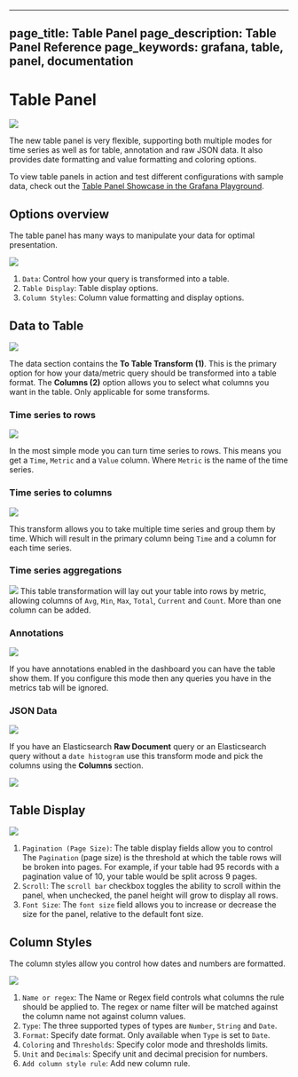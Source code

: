----
page_title: Table Panel
page_description: Table Panel Reference
page_keywords: grafana, table, panel, documentation
---

# Table Panel

<img src="/img/v2/table-panel.png">

The new table panel is very flexible, supporting both multiple modes for time series as well as for
table, annotation and raw JSON data. It also provides date formatting and value formatting and coloring options.

To view table panels in action and test different configurations with sample data, check out the [Table Panel Showcase in the Grafana Playground](http://play.grafana.org/dashboard/db/table-panel-showcase).

## Options overview

The table panel has many ways to manipulate your data for optimal presentation.

<img class="no-shadow" src="/img/v2/table-config2.png">

1. `Data`: Control how your query is transformed into a table.
2. `Table Display`: Table display options.
3. `Column Styles`: Column value formatting and display options.

## Data to Table

<img class="no-shadow" src="/img/v2/table-data-options.png">

The data section contains the **To Table Transform (1)**. This is the primary option for how your data/metric
query should be transformed into a table format.  The **Columns (2)** option allows you to select what columns
you want in the table. Only applicable for some transforms.

### Time series to rows

<img src="/img/v2/table_ts_to_rows2.png">

In the most simple mode you can turn time series to rows. This means you get a `Time`, `Metric` and a `Value` column. Where `Metric` is the name of the time series.

### Time series to columns

![](/img/v2/table_ts_to_columns2.png)

This transform allows you to take multiple time series and group them by time. Which will result in the primary column being `Time` and a column for each time series.

### Time series aggregations

![](/img/v2/table_ts_to_aggregations2.png)
This table transformation will lay out your table into rows by metric, allowing columns of `Avg`, `Min`, `Max`, `Total`, `Current` and `Count`. More than one column can be added.

### Annotations
![](/img/v2/table_annotations.png)

If you have annotations enabled in the dashboard you can have the table show them. If you configure this
mode then any queries you have in the metrics tab will be ignored.

### JSON Data
![](/img/v2/table_json_data.png)

If you have an Elasticsearch **Raw Document** query or an Elasticsearch query without a `date histogram` use this
transform mode and pick the columns using the **Columns** section.

![](/img/v2/elastic_raw_doc.png)

## Table Display

<img class="no-shadow" src="/img/v2/table-display.png">

1. `Pagination (Page Size)`: The table display fields allow you to control The `Pagination` (page size) is the threshold at which the table rows will be broken into pages. For example, if your table had 95 records with a pagination value of 10, your table would be split across 9 pages.
2. `Scroll`: The `scroll bar` checkbox toggles the ability to scroll within the panel, when unchecked, the panel height will grow to display all rows.
3. `Font Size`: The `font size` field allows you to increase or decrease the size for the panel, relative to the default font size.


## Column Styles

The column styles allow you control how dates and numbers are formatted.

<img class="no-shadow" src="/img/v2/Column-Options.png">

1. `Name or regex`: The Name or Regex field controls what columns the rule should be applied to. The regex or name filter will be matched against the column name not against column values.
2. `Type`: The three supported types of types are `Number`, `String` and `Date`.
3. `Format`: Specify date format. Only available when `Type` is set to `Date`.
4. `Coloring` and `Thresholds`: Specify color mode and thresholds limits.
5. `Unit` and `Decimals`: Specify unit and decimal precision for numbers.
6.  `Add column style rule`: Add new column rule.


